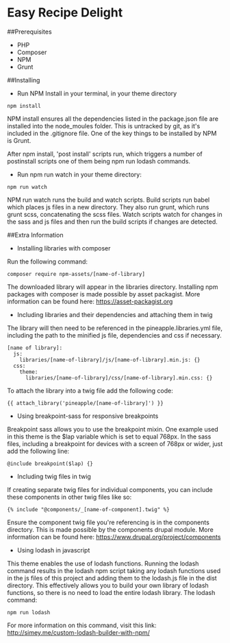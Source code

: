 # Easy Recipe Delight

##Prerequisites
* PHP
* Composer
* NPM
* Grunt

##Installing
- Run NPM Install in your terminal, in your theme directory

```
npm install
```
NPM install ensures all the dependencies listed in the package.json file are installed into the node_moules folder.
This is untracked by git, as it's included in the .gitignore file.
One of the key things to be installed by NPM is Grunt.

After npm install, 'post install' scripts run, which triggers a number of postinstall scripts one of them being npm run lodash commands.

- Run npm run watch in your theme directory:

```
npm run watch
```
NPM run watch runs the build and watch scripts. Build scripts run babel which places js files in a new directory.
They also run grunt, which runs grunt scss, concatenating the scss files. Watch scripts
watch for changes in the sass and js files and then run the build scripts if changes are detected.

##Extra Information

- Installing libraries with composer

Run the following command:
```
composer require npm-assets/[name-of-library]
```

The downloaded library will appear in the libraries directory.
Installing npm packages with composer is made possible by asset packagist.
More information can be found here: https://asset-packagist.org

- Including libraries and their dependencies and attaching them in twig

The library will then need to be referenced in the pineapple.libraries.yml file,
including the path to the minified js file, dependencies and css if necessary.

```
[name of library]:
  js:
    libraries/[name-of-library]/js/[name-of-library].min.js: {}
  css:
    theme:
      libraries/[name-of-library]/css/[name-of-library].min.css: {}
```

To attach the library into a twig file add the following code:

```
{{ attach_library('pineapple/[name-of-library]') }}
```

- Using breakpoint-sass for responsive breakpoints

Breakpoint sass allows you to use the breakpoint mixin.
One example used in this theme is the $lap variable which is set to equal 768px.
In the sass files, including a breakpoint for devices with a screen of 768px or wider, just add the following line:

```
@include breakpoint($lap) {}
```

- Including twig files in twig

If creating separate twig files for individual components, you can include these components in other twig files like so:
```
{% include "@components/_[name-of-component].twig" %}
```
Ensure the component twig file you're referencing is in the components directory.
This is made possible by the components drupal module.
More information can be found here: https://www.drupal.org/project/components

- Using lodash in javascript

This theme enables the use of lodash functions.
Running the lodash command results in the lodash npm script taking any lodash functions used in the js files of this project and adding them to the lodash.js file in the dist directory.
This effectively allows you to build your own library of lodash functions, so there is no need to load the entire lodash library.
The lodash command:

```
npm run lodash
```
For more information on this command, visit this link:
http://simey.me/custom-lodash-builder-with-npm/
